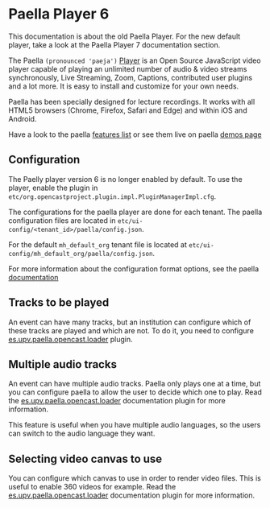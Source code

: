 Paella Player 6
===============

<div class=warn>
This documentation is about the old Paella Player.
For the new default player, take a look at the Paella Player 7 documentation section.
</div>

The Paella `(pronounced 'paeja')` [Player](https://paellaplayer.upv.es) is an Open Source
JavaScript video player capable of playing an unlimited number of audio & video streams 
synchronously, Live Streaming, Zoom, Captions, contributed user plugins and a lot more. 
It is easy to install and customize for your own needs.

Paella has been specially designed for lecture recordings. It works with all HTML5 browsers
(Chrome, Firefox, Safari and Edge) and within iOS and Android.

Have a look to the paella [features list](https://paellaplayer.upv.es/features/)
or see them live on paella [demos page](https://paellaplayer.upv.es/demos/)


Configuration
-------------

The Paelly player version 6 is no longer enabled by default.
To use the player, enable the plugin in `etc/org.opencastproject.plugin.impl.PluginManagerImpl.cfg`.

The configurations for the paella player are done for each tenant. The paella configuration files are located in
`etc/ui-config/<tenant_id>/paella/config.json`.

For the default `mh_default_org` tenant file is located at `etc/ui-config/mh_default_org/paella/config.json`.

For more information about the configuration format options, see the paella [documentation](https://paellaplayer.upv.es/docs/)


Tracks to be played
-------------------

An event can have many tracks, but an institution can configure which of these tracks are played and which are not.
To do it, you need to configure [es.upv.paella.opencast.loader](plugins/es.upv.paella.opencast.loader.md) plugin.

Multiple audio tracks
---------------------

An event can have multiple audio tracks. Paella only plays one at a time, but you can configure paella to allow the user to 
decide which one to play. Read the [es.upv.paella.opencast.loader](plugins/es.upv.paella.opencast.loader.md) documentation
plugin for more information.

This feature is useful when you have multiple audio languages, so the users can switch to the audio language they want.

Selecting video canvas to use
-----------------------------

You can configure which canvas to use in order to render video files. This is useful to enable 360 videos for example.
Read the [es.upv.paella.opencast.loader](plugins/es.upv.paella.opencast.loader.md) documentation
plugin for more information.
